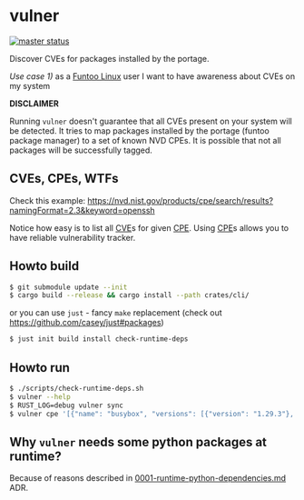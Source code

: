 # vulner
[![master status](https://github.com/mrl5/vulner/actions/workflows/rust-just.yaml/badge.svg?event=push)](https://github.com/mrl5/vulner/actions/workflows/rust-just.yaml)

Discover CVEs for packages installed by the portage.

*Use case 1)* as a [Funtoo Linux] user I want to have awareness about CVEs on my system

**DISCLAIMER**

Running `vulner` doesn't guarantee that all CVEs present on your system will be
detected. It tries to map packages installed by the portage (funtoo package
manager) to a set of known NVD CPEs. It is possible that not all packages will
be successfully tagged.


## CVEs, CPEs, WTFs
Check this example: https://nvd.nist.gov/products/cpe/search/results?namingFormat=2.3&keyword=openssh

Notice how easy is to list all [CVE]s for given [CPE]. Using [CPE]s allows you
to have reliable vulnerability tracker.


## Howto build
```bash
$ git submodule update --init
$ cargo build --release && cargo install --path crates/cli/
```
or you can use `just` - fancy `make` replacement (check out
https://github.com/casey/just#packages)
```bash
$ just init build install check-runtime-deps
```


## Howto run
```bash
$ ./scripts/check-runtime-deps.sh
$ vulner --help
$ RUST_LOG=debug vulner sync
$ vulner cpe '[{"name": "busybox", "versions": [{"version": "1.29.3"}, {"version": "1.31.0"}]}, {"name":"libxml2", "versions":[{"version":"2.9.10-r5"}]}]'
```


## Why `vulner` needs some python packages at runtime?

Because of reasons described in
[0001-runtime-python-dependencies.md](crates/cpe-tag/docs/adr/0001-runtime-python-dependencies.md)
ADR.


[Funtoo Linux]: https://www.funtoo.org/
[CVE]: https://nvd.nist.gov/vuln
[CPE]: https://nvd.nist.gov/products/cpe
